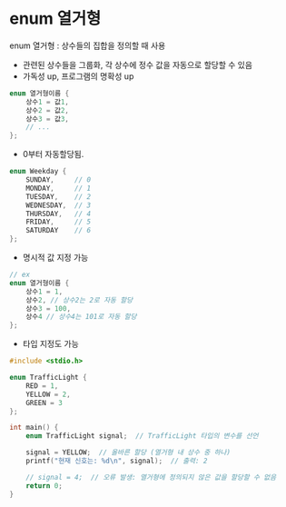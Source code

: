 # enum 열거형

enum 열거형 : 상수들의 집합을 정의할 때 사용
- 관련된 상수들을 그룹화, 각 상수에 정수 값을 자동으로 할당할 수 있음
- 가독성 up, 프로그램의 명확성 up

```cpp
enum 열거형이름 {
    상수1 = 값1,
    상수2 = 값2,
    상수3 = 값3,
    // ...
};
```
- 0부터 자동할당됨.
```c
enum Weekday {
    SUNDAY,     // 0
    MONDAY,     // 1
    TUESDAY,    // 2
    WEDNESDAY,  // 3
    THURSDAY,   // 4
    FRIDAY,     // 5
    SATURDAY    // 6
};
```
- 명시적 값 지정 가능
```c
// ex
enum 열거형이름 {
    상수1 = 1,
    상수2, // 상수2는 2로 자동 할당
    상수3 = 100,
    상수4 // 상수4는 101로 자동 할당
};
```
- 타입 지정도 가능
```cpp
#include <stdio.h>

enum TrafficLight {
    RED = 1,
    YELLOW = 2,
    GREEN = 3
};

int main() {
    enum TrafficLight signal;  // TrafficLight 타입의 변수를 선언

    signal = YELLOW;  // 올바른 할당 (열거형 내 상수 중 하나)
    printf("현재 신호는: %d\n", signal);  // 출력: 2

    // signal = 4;  // 오류 발생: 열거형에 정의되지 않은 값을 할당할 수 없음
    return 0;
}
```
